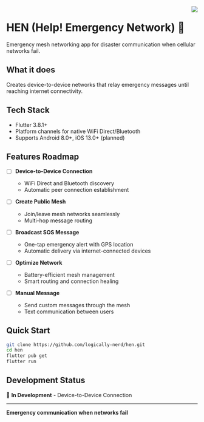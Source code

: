 <img align="right" src="https://visitor-badge.laobi.icu/badge?page_id=logically-nerd.hen" />

# HEN (Help! Emergency Network) 🚨

Emergency mesh networking app for disaster communication when cellular networks fail.

## What it does
Creates device-to-device networks that relay emergency messages until reaching internet connectivity.

## Tech Stack
- Flutter 3.8.1+
- Platform channels for native WiFi Direct/Bluetooth
- Supports Android 8.0+, iOS 13.0+ (planned)

## Features Roadmap

- [ ] **Device-to-Device Connection**
  - WiFi Direct and Bluetooth discovery
  - Automatic peer connection establishment
  
- [ ] **Create Public Mesh**
  - Join/leave mesh networks seamlessly
  - Multi-hop message routing
  
- [ ] **Broadcast SOS Message**  
  - One-tap emergency alert with GPS location
  - Automatic delivery via internet-connected devices
  
- [ ] **Optimize Network**
  - Battery-efficient mesh management
  - Smart routing and connection healing
  
- [ ] **Manual Message**
  - Send custom messages through the mesh
  - Text communication between users

## Quick Start
```bash
git clone https://github.com/logically-nerd/hen.git
cd hen
flutter pub get
flutter run
```

## Development Status
🔧 **In Development** - Device-to-Device Connection

---
**Emergency communication when networks fail**